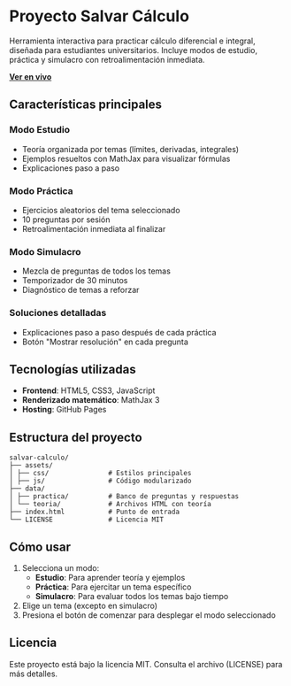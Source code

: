 # Proyecto Salvar Cálculo

Herramienta interactiva para practicar cálculo diferencial e integral, diseñada para estudiantes universitarios. Incluye modos de estudio, práctica y simulacro con retroalimentación inmediata.

**[Ver en vivo](https://zahir-r.github.io/salvar-calculo/)**

## Características principales

### Modo Estudio
- Teoría organizada por temas (límites, derivadas, integrales)
- Ejemplos resueltos con MathJax para visualizar fórmulas
- Explicaciones paso a paso

###  Modo Práctica
- Ejercicios aleatorios del tema seleccionado
- 10 preguntas por sesión
- Retroalimentación inmediata al finalizar

### Modo Simulacro
- Mezcla de preguntas de todos los temas
- Temporizador de 30 minutos
- Diagnóstico de temas a reforzar

### Soluciones detalladas
- Explicaciones paso a paso después de cada práctica
- Botón "Mostrar resolución" en cada pregunta

## Tecnologías utilizadas
- **Frontend**: HTML5, CSS3, JavaScript
- **Renderizado matemático**: MathJax 3
- **Hosting**: GitHub Pages

## Estructura del proyecto
```
salvar-calculo/
├── assets/
│ ├── css/               # Estilos principales
│ ├── js/                # Código modularizado
├── data/
│ ├── practica/          # Banco de preguntas y respuestas
│ └── teoria/            # Archivos HTML con teoría
├── index.html           # Punto de entrada
└── LICENSE              # Licencia MIT
```

## Cómo usar
1. Selecciona un modo:
   - **Estudio**: Para aprender teoría y ejemplos
   - **Práctica**: Para ejercitar un tema específico
   - **Simulacro**: Para evaluar todos los temas bajo tiempo
2. Elige un tema (excepto en simulacro)
3. Presiona el botón de comenzar para desplegar el modo seleccionado

## Licencia
Este proyecto está bajo la licencia MIT. Consulta el archivo (LICENSE) para más detalles.
